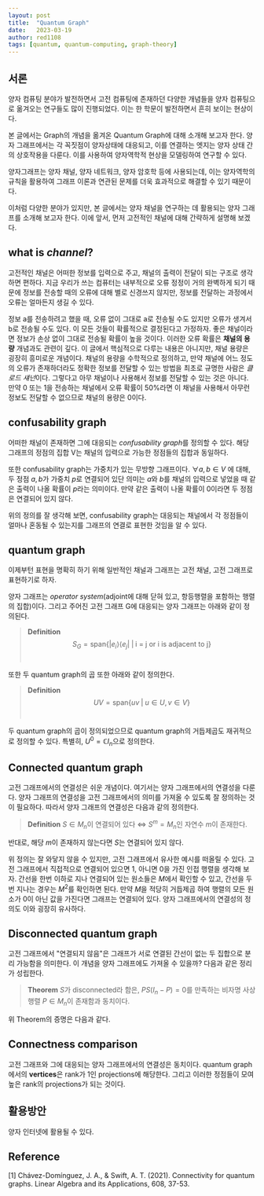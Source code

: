 ```yaml
---
layout: post
title:  "Quantum Graph"
date:   2023-03-19
author: red1108
tags: [quantum, quantum-computing, graph-theory]
---
```

## 서론

양자 컴퓨팅 분야가 발전하면서 고전 컴퓨팅에 존재하던 다양한 개념들을 양자 컴퓨팅으로 옮겨오는 연구들도 많이 진행되었다. 이는 한 학문이 발전하면서 흔히 보이는 현상이다.

본 글에서는 Graph의 개념을 옮겨온 Quantum Graph에 대해 소개해 보고자 한다. 양자 그래프에서는 각 꼭짓점이 양자상태에 대응되고, 이를 연결하는 엣지는 양자 상태 간의 상호작용을 다룬다. 이를 사용하여 양자역학적 현상을 모델링하여 연구할 수 있다.

양자그래프는 양자 채널, 양자 네트워크, 양자 암호학 등에 사용되는데, 이는 양자역학의 규칙을 활용하여 그래프 이론과 연관된 문제를 더욱 효과적으로 해결할 수 있기 때문이다.

이처럼 다양한 분야가 있지만, 본 글에서는 양자 채널을 연구하는 데 활용되는 양자 그래프를 소개해 보고자 한다. 이에 앞서, 먼저 고전적인 채널에 대해 간략하게 설명해 보겠다.

## what is *channel*?

고전적인 채널은 어떠한 정보를 입력으로 주고, 채널의 출력이 전달이 되는 구조로 생각하면 편하다. 지금 우리가 쓰는 컴퓨터는 내부적으로 오류 정정이 거의 완벽하게 되기 때문에 정보를 전송할 때의 오류에 대해 별로 신경쓰지 않지만, 정보를 전달하는 과정에서 오류는 얼마든지 생길 수 있다.

정보 a를 전송하려고 했을 때, 오류 없이 그대로 a로 전송될 수도 있지만 오류가 생겨서 b로 전송될 수도 있다. 이 모든 것들이 확률적으로 결정된다고 가정하자. 좋은 채널이라면 정보가 손상 없이 그대로 전송될 확률이 높을 것이다. 이러한 오류 확률은 **채널의 용량** 개념과도 관련이 깊다. 이 글에서 핵심적으로 다루는 내용은 아니지만, 채널 용량은 굉장히 흥미로운 개념이다. 채널의 용량을 수학적으로 정의하고, 만약 채널에 어느 정도의 오류가 존재하더라도 정확한 정보를 전달할 수 있는 방법을 최초로 규명한 사람은 *클로드 섀넌*이다. 그렇다고 아무 채널이나 사용해서 정보를 전달할 수 있는 것은 아니다. 만약 0 또는 1을 전송하는 채널에서 오류 확률이 50%라면 이 채널을 사용해서 아무런 정보도 전달할 수 없으므로 채널의 용량은 0이다. 

## confusability graph

어떠한 채널이 존재하면 그에 대응되는 *confusability graph*를 정의할 수 있다. 해당 그래프의 정점의 집합 V는 채널의 입력으로 가능한 정점들의 집합과 동일하다.

또한 confusability graph는 가중치가 있는 무방향 그래프이다. $\forall a, b \in V$ 에 대해, 두 정점 $a, b$가 가중치 $p$로 연결되어 있단 의미는 $a$와 $b$를 채널의 입력으로 넣었을 때 같은 출력이 나올 확률이 $p$라는 의미이다. 만약 같은 출력이 나올 확률이 0이라면 두 정점은 연결되어 있지 않다.

위의 정의를 잘 생각해 보면, confusability graph는 대응되는 채널에서 각 정점들이 얼마나 혼동될 수 있는지를 그래프의 연결로 표현한 것임을 알 수 있다.

## quantum graph

이제부턴 표현을 명확히 하기 위해 일반적인 채널과 그래프는 고전 채널, 고전 그래프로 표현하기로 하자.

양자 그래프는 *operator system*(adjoint에 대해 닫혀 있고, 항등행렬을 포함하는 행렬의 집합)이다. 그리고 주어진 고전 그래프 G에 대응되는 양자 그래프는 아래와 같이 정의된다.

> **Definition**
$$S_G = \mathrm{span}\{|e_i \rangle \langle e_j| \; | \; \text{i = j or i is adjacent to j}\}$$<br/>

또한 두 quantum graph의 곱 또한 아래와 같이 정의한다.

> **Definition**
$$UV = \mathrm{span}\{ uv\;|\;u\in U, v \in V \}$$<br/>

두 quantum graph의 곱이 정의되었으므로 quantum graph의 거듭제곱도 재귀적으로 정의할 수 있다. 특별히, $U^0 = \mathbb{C}I_n$으로 정의한다. 

## Connected quantum graph

고전 그래프에서의 연결성은 쉬운 개념이다. 여기서는 양자 그래프에서의 연결성을 다룬다. 양자 그래프의 연결성을 고전 그래프에서의 의미를 가져올 수 있도록 잘 정의하는 것이 필요하다. 따라서 양자 그래프의 연결성은 다음과 같의 정의한다.

> **Definition**
$S \in M_n$이 연결되어 있다 $\Leftrightarrow$ $S^m = M_n$인 자연수 $m$이 존재한다.

반대로, 해당 $m$이 존재하지 않는다면 $S$는 연결되어 있지 않다.

위 정의는 잘 와닿지 않을 수 있지만, 고전 그래프에서 유사한 예시를 떠올릴 수 있다. 고전 그래프에서 직접적으로 연결되어 있으면 1, 아니면 0을 가진 인접 행렬을 생각해 보자. 간선을 한번 이하로 지나 연결되어 있는 원소들은 $M$에서 확인할 수 있고, 간선을 두번 지나는 경우는 $M^2$를 확인하면 된다. 만약 $M$을 적당히 거듭제곱 하여 행렬의 모든 원소가 0이 아닌 값을 가진다면 그래프는 연결되어 있다. 양자 그래프에서의 연결성의 정의도 이와 굉장히 유사하다.

## Disconnected quantum graph

고전 그래프에서 "연결되지 않음"은 그래프가 서로 연결된 간선이 없는 두 집합으로 분리 가능함을 의미한다. 이 개념을 양자 그래프에도 가져올 수 있을까? 다음과 같은 정리가 성립한다.

> **Theorem**
$S$가 disconnected라 함은, $PS(I_n-P)={0}$를 만족하는 비자명 사상 행렬 $P \in M_n$이 존재함과 동치이다.

위 Theorem의 증명은 다음과 같다.

## Connectness comparison

고전 그래프와 그에 대응되는 양자 그래프에서의 연결성은 동치이다. quantum graph에서의 **vertices**은 rank가 1인 projections에 해당한다. 그리고 이러한 정점들이 모여 높은 rank의 projections가 되는 것이다.

## 활용방안

양자 인터넷에 활용될 수 있다.

## Reference

[1] Chávez-Domínguez, J. A., & Swift, A. T. (2021). Connectivity for quantum graphs. Linear Algebra and its Applications, 608, 37-53.
